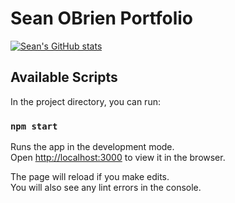 # Sean OBrien Portfolio
[![Sean's GitHub stats](https://github-readme-stats.vercel.app/api?username=sobrien-banyan&count_private=true&show_icons=true&hide=stars,issues)](https://github.com/sobrien-banyan/github-readme-stats)

## Available Scripts

In the project directory, you can run:

### `npm start`

Runs the app in the development mode.\
Open [http://localhost:3000](http://localhost:3000) to view it in the browser.

The page will reload if you make edits.\
You will also see any lint errors in the console.

